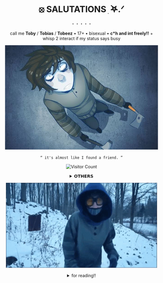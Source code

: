 </div>

<div align="center">

# ⦻ SALUTATIONS ִ ࣪𖤐.ᐟ

・・・・・

call me **Toby** / **Tobias** / **Tobeez** • 17+ • bisexual
• **c*h and int freely!!** + whisp 2 interact if my status says busy

![](https://github.com/TlCClTOBY/TlCCITOBY/blob/main/images%20-%202025-10-22T053527.535.jpeg)
 
 `` “ it's almost like I found a friend. ” ``

 ![Visitor Count](https://komarev.com/ghpvc/?username=tlccltoby&label=Profile%20views&color=949fb5&style=solid)


  <details>

<summary> 𝗢𝗧𝗛𝗘𝗥𝗦 </summary>


⫘⫘⫘⫘⫘⫘

# more about me!!

![](https://github.com/TlCClTOBY/TlCCITOBY/blob/main/ticci-toby-creepypasta.gif)

Ticci Toby is my *kinsona*, meaning i see myself in him deeply. i'm also diagnosed with **ADHD** ever since i was 14 years old + loud noises triggers me a lot. i can randomly be hyperactive so pls interact with caution! i can be touch starved at times, so cuddles are appreciated even when i'm offtab!!

my interests are: **slenderverse, CRP , SP, mouthwashing, DT/UT, omori, forsaken, and danganronpa** i sometimes draw fanarts of them. andd i don't ship much. but if you like it, *ya like it;3*

<div align = left>
 
**MORE FUN FACTS!!!**
> - muted colors and brown are my favorite colors
> - i do homeschool instead of going out to school!
> - i was born on april 25th!
> - i'm taurus, like toby!!
> - playing guitar is one of my hobbies


**do not interact ⚠︎**
> - pedophile, proships, ehm jus basic dni criteria

**interact if**
> - you're cool

  </details>

  ![](https://github.com/TlCClTOBY/TlCCITOBY/blob/main/ticcitoby.gif)

<details> 
 
  <summary>for reading!!</summary>
  
  <img width="150" height="150" alt="image" src="https://github.com/TlCClTOBY/TlCCITOBY/blob/main/toby_goes_benny_boi.jpg">


  </details>
  
